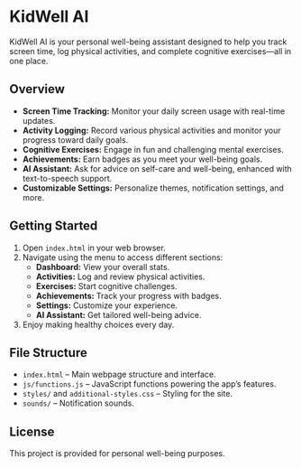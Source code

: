 # KidWell AI

KidWell AI is your personal well-being assistant designed to help you track screen time, log physical activities, and complete cognitive exercises—all in one place.

## Overview

- **Screen Time Tracking:** Monitor your daily screen usage with real-time updates.
- **Activity Logging:** Record various physical activities and monitor your progress toward daily goals.
- **Cognitive Exercises:** Engage in fun and challenging mental exercises.
- **Achievements:** Earn badges as you meet your well-being goals.
- **AI Assistant:** Ask for advice on self-care and well-being, enhanced with text-to-speech support.
- **Customizable Settings:** Personalize themes, notification settings, and more.

## Getting Started

1. Open `index.html` in your web browser.
2. Navigate using the menu to access different sections:
   - **Dashboard:** View your overall stats.
   - **Activities:** Log and review physical activities.
   - **Exercises:** Start cognitive challenges.
   - **Achievements:** Track your progress with badges.
   - **Settings:** Customize your experience.
   - **AI Assistant:** Get tailored well-being advice.
3. Enjoy making healthy choices every day.

## File Structure

- `index.html` – Main webpage structure and interface.
- `js/functions.js` – JavaScript functions powering the app’s features.
- `styles/` and `additional-styles.css` – Styling for the site.
- `sounds/` – Notification sounds.

## License

This project is provided for personal well-being purposes.
